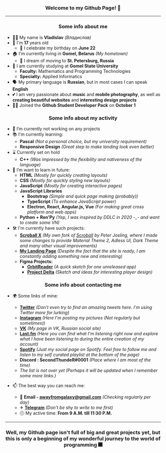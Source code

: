 <h3 align="center">Welcome to my Github Page! 👋</h3>

***

<h3 align="center">Some info about me</h3>

- 🙋‍♂️ My name is **Vladislav** *(Владислав)*
-  🎂 I'm **17** years old
   - 📆 I celebrate my birthday on **June 22**
- 🏠 I'm currently living in **Gomel, Belarus** *(My hometown)*
  - 🚄 I dream of moving to **St. Petersburg, Russia**
- 🏫 I am currently studying at **Gomel State University**
  - **Faculty:** Mathematics and Programming Technologies
  - **Specialty:** Applied Informatics
- 🗣 My primary language is **Russian**, but in most cases I can speak **English**
- 💕 I am very passionate about **music** and **mobile photography**, as well as **creating beautiful websites** and **interesting design projects**
- 👨‍🎓 Joined the **Github Student Developer Pack** on **October 1**

<h3 align="center">Some info about my activity</h3>

- 🔭 I’m currently not working on any projects
- 📚 I'm currently learning:
  - **Pascal** *(Not a personal choice, but my university requirement)*
  - **Responsive Design** *(Great step to make landing look even better)*
- ⌛ Currently set on hold
  - **C++** *(Was impressed by the flexibility and nativeness of the language)*
- 🌱 I’m want to learn in future:
  - **HTML** *(Mostly for quickly creating layouts)*
  - **CSS** *(Mostly for quickly styling new layouts)*
  - **JavaScript** *(Mostly for creating interactive pages)*
  - **JavaScript Libraries**
    - **Bootstrap** *(Simple and quick page making (probably))*
    - **TypeScript** *(To enhance JavaScript power)*
    - **Electron, React, Angular.js, Vue** *(For making great cross platform and web apps)*
  - **Python + Ren'Py** *(Yep, I was inspired by DDLC in 2020 -_- and want to create some VN)*
- 🛠 I'm currently have such projects:
  - [**Scroball X**](https://github.com/SecondThundeR/Scroball-X) *(My own fork of [Scroball](https://github.com/peterjosling/scroball) by Peter Josling, where I made some changes to provide Material Theme 2, Adless UI, Dark Theme and many other visual improvements)*
  - [**My Landing Page**](https://secondthunder.github.io) *(Despite the fact that the site is ready, I am constantly adding something new and interesting)*
  - **Figma Projects:**
    - [**OrbitReader**](https://www.figma.com/file/GsnLhc0IVJnofPt6yw3JZW/Orbit) *(A quick sketch for one unreleased app)*
    - [**Project Delta**](https://www.figma.com/file/Sk8zK5CWB7XjqRE0Uq5T04/Project-Delta?node-id=7%3A3917) *(Sketch and ideas for interesting player design)*

<h3 align="center">Some info about contacting me</h3>

- 🌍 Some links of mine:
  - **[Twitter](https://twitter.com/scndthndr)** *(Don't even try to find an amazing tweets here. I'm using Twitter more for lurking)*
  - **[Instagram](https://instagram.com/AwayFromGalaxy)** *(Here I'm posting my pictures (Not regularly but sometimes))*
  - **[VK](https://vk.com/secondthunder)** *(My page in VK, Russian social site)*
  - **[Last.fm](https://last.fm/user/AwayFromGalaxy)** *(Here you can find what I'm listening right now and explore what I have been listening to during the entire creation of my account)*
  - **[Spotify](https://open.spotify.com/user/secondthunder)** *(Just my social page on Spotify. Feel free to follow me and listen to my self curated playlist at the bottom of the page)*
  - **Discord : SecondThundeR#0001** *(Place where I am most of the time)*
  - *The list is not over yet (Perhaps it will be updated when I remember some more links.)*

- 📫 The best way you can reach me:
  - 📧 **Email - awayfromgalaxy@gmail.com** *(Checking regularly per day)*
  - ✈ **[Telegram](https://t.me/secondthunder)** *(Don't be shy to write to me first)*
  - 🕖 My active time: **From 9 A.M. till 11:30 P.M.**

***

<h3 align="center">Well, my Github page isn't full of big and great projects yet, but this is only a beginning of my wonderful journey to the world of programming 🎆</h3>
